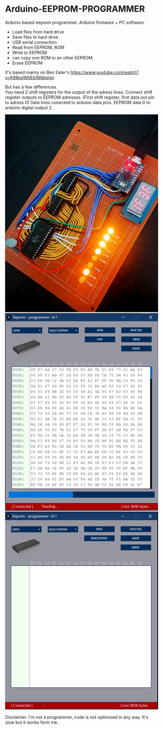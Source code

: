 # Arduino-EEPROM-PROGRAMMER
Arduino based eeprom programmer. Arduino firmware + PC software.
 - Load files from hard drive
 - Save files to hard drive
 - USB serial connection
 - Read from EEPROM, ROM
 - Write to EEPROM
 - can copy one ROM to an other EEPROM
 - Erase EEPROM


It's based mainly on Ben Eater's https://www.youtube.com/watch?v=K88pgWhEb1Mdesign

But has a few differences.  
You need 2 shift registers for the output of the adress lines. 
Connect shift register outputs to EEPROM adresses. (First shift register, first data out pin to adress 0)
Data lines conected to arduino data pins. EEPROM data 0 to arduino digital output 2.

![Image 1](https://github.com/elekeskaroly/Arduino-EEPROM-PROGRAMMER/blob/main/screen%20003.jpg)
![Image 2](https://github.com/elekeskaroly/Arduino-EEPROM-PROGRAMMER/blob/main/screen%20002.jpg)
![Image 3](https://github.com/elekeskaroly/Arduino-EEPROM-PROGRAMMER/blob/main/screen%20001.jpg)

Disclaimer: I'm not a programmer, code is not optimized in any way. It's slow but it works form me.
